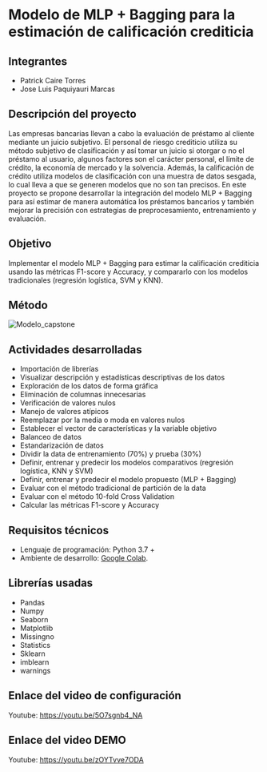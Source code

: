 # Modelo de MLP + Bagging para la estimación de calificación crediticia

## Integrantes
- Patrick Caire Torres
- Jose Luis Paquiyauri Marcas

## Descripción del proyecto
Las empresas bancarias llevan a cabo la evaluación de préstamo al cliente mediante un juicio subjetivo. El personal de riesgo crediticio utiliza su método subjetivo de clasificación y así tomar un juicio si otorgar o no el préstamo al usuario, algunos factores son el carácter personal, el límite de crédito, la economía de mercado y la solvencia. Además, la calificación de crédito utiliza modelos de clasificación con una muestra de datos sesgada, lo cual lleva a que se generen modelos que no son tan precisos. En este proyecto se propone desarrollar la integración del modelo MLP + Bagging para así estimar de manera automática los préstamos bancarios y también mejorar la precisión con estrategias de preprocesamiento, entrenamiento y evaluación.

## Objetivo
Implementar el modelo MLP + Bagging para estimar la calificación crediticia usando las métricas F1-score y Accuracy, y compararlo con los modelos tradicionales (regresión logística, SVM y KNN).

## Método
![Modelo_capstone](https://user-images.githubusercontent.com/44480815/202599589-fd7c53d4-4699-4a65-ba73-e7800fd1de50.PNG)

## Actividades desarrolladas
- Importación de librerías
- Visualizar descripción y estadísticas descriptivas de los datos
- Exploración de los datos de forma gráfica
- Eliminación de columnas innecesarias
- Verificación de valores nulos
- Manejo de valores atípicos
- Reemplazar por la media o moda en valores nulos
- Establecer el vector de características y la variable objetivo
- Balanceo de datos
- Estandarización de datos
- Dividir la data de entrenamiento (70%) y prueba (30%)
- Definir, entrenar y predecir los modelos comparativos (regresión logística, KNN y SVM)
- Definir, entrenar y predecir el modelo propuesto (MLP + Bagging)
- Evaluar con el método tradicional de partición de la data
- Evaluar con el método 10-fold Cross Validation
- Calcular las métricas F1-score y Accuracy

## Requisitos técnicos
- Lenguaje de programación: Python 3.7 +
- Ambiente de desarrollo:  [Google Colab](https://colab.research.google.com).

## Librerías usadas
- Pandas
- Numpy
- Seaborn
- Matplotlib
- Missingno
- Statistics
- Sklearn
- imblearn
- warnings

## Enlace del video de configuración
Youtube: https://youtu.be/5O7sgnb4_NA

## Enlace del video DEMO
Youtube: https://youtu.be/zOYTvve7ODA
